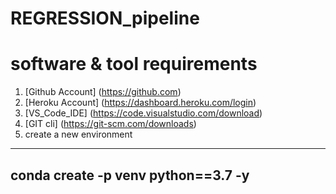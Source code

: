 # REGRESSION_pipeline


# software & tool requirements

1. [Github Account] (https://github.com)
2. [Heroku Account] (https://dashboard.heroku.com/login)
3. [VS_Code_IDE] (https://code.visualstudio.com/download)
4. [GIT cli] (https://git-scm.com/downloads)
5. create a new environment
----------
conda create -p venv python==3.7 -y
----------

